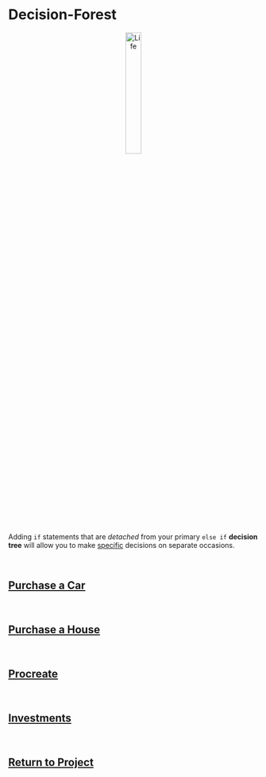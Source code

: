 # Decision-Forest

<div style="text-align:center">
        <img    src="https://i.pinimg.com/474x/85/01/58/850158c2b5a91ddc7eb84a9d32a1c916--girl-face-painting-face-paintings.jpg"
                title="Life" 
                width="25%" 
                height="25%" />
</div>

<br>

Adding `if` statements that are *detached* from your primary `else if` **decision tree** will allow you to make <u>specific</u> decisions on separate occasions.

<br>

## [Purchase a Car](/../../tree/main/Projects/Program-Your-Life/Vehicle.md)

<br>

## [Purchase a House](/../../tree/main/Projects/Program-Your-Life/House.md)

<br>

## [Procreate](/../../tree/main/Projects/Program-Your-Life/Procreate.md)

<br>

## [Investments](/../../tree/main/Projects/Program-Your-Life/Investments.md)

<br>

## [Return to Project](/../../tree/main/Projects/Program-Your-Life/Program-Your-Life.md)